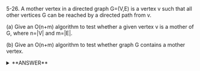 ﻿5-26. A mother vertex in a directed graph G=(V,E) is a vertex v such that all other vertices G can be reached by a directed path from v.

(a) Give an O(n+m) algorithm to test whether a given vertex v is a mother of G, where n=|V| and m=|E|.

(b) Give an O(n+m) algorithm to test whether graph G contains a mother vertex.


<details>
<summary>**ANSWER**</summary>
  <p>

  (a) Summary
  - Start at vertex v
  - You will need a Dictionary where the vertex is the key and true/false is the value. 
	- Initialize dictionary with all vertices and set all to false except v.
  - Do a BFS from v where you can only add nodes to the queue if they are reachable from the nodes in your queue. 
    - Start from source (v) to destination. For each destination vertex you visit change the dictionary value to true.
    - Destination changes to source. Repeat previous step.
  - At the end of BFS iterate through dictionary to see if any values are false.
    - If any values are false then v is not a mother.
  - Should take O(3(n) + m) which boils down to O(n + m).

  (b) Summary
  - Start at any vertex and do a BFS/DFS algorithm and keep a list of the last finished vertex.
  - If there exists a mother vertex then it must be in the list. Do a BFS/DFS to find if it is true (use the algorithm in step (a) for each vertex in the list).


  </p>
</details>